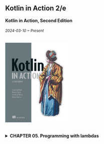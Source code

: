 ## Kotlin in Action 2/e

**Kotlin in Action, Second Edition**

<small><i>2024-03-10 ~ Present</i></small>

<br><img src="../img/kotlin-in-action-second-edition.jpg" alt="Unit Testing" width="40%" /><br>

<br>

<details>
<summary><b>CHAPTER 05. Programming with lambdas</b></summary>

<br>

<a href="./chapter05"> 🔗 link </a>
<br>


**TL;DR**
- **Lambda**: 다른 함수에 넘길 수 있는 작은 코드 조각
- **코틀린의 람다 문법**
    - 함수 인자로 전달할 경우, 괄호 밖으로 람다 표현 가능 → 코드 간결화
    - 인자가 하나일 경우, `it` 사용 가능 → 짧고 간단한 코드 작성 가능
- **람다와 외부 변수 캡처**
    - 외부 변수 캡처 가능
    - 자바와 달리, 바깥 함수의 변수를 읽거나 수정 가능
- **함수 참조**
    - `::메서드이름`, `::생성자이름`, `::프로퍼티이름` 사용 → 참조 생성 가능
    - 참조를 함수 인자로 전달 가능
- **컬렉션 함수 (`filter`, `map`, `all`, `any`)** 내에서 직접 원소 이터레이션 없이 컬렉션 연산 수행 가능
- SAM 인터페이스 구현 시, SAM 인터페이스 객체 생성 없이 람다를 전달해서 구현 가능
- **수신 객체 지정 람다**: 수신 객체의 메서드 직접 호출 가능
- 기존 코드와 다른 컨텍스트에서 동작 → 코드 구조화할 때 유용
- **표준 라이브러리 함수 활용**
    - **`with`** : 객체 참조 반복 없이 메서드 호출 가능
    - **`apply`** : 빌더 스타일 API로 객체 생성 및 초기화 가능
    - **`also`** : 객체에 대한 추가 작업 수행 가능

<br>
</details>